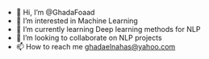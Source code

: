 - 👋 Hi, I’m @GhadaFoaad
- 👀 I’m interested in Machine Learning
- 🌱 I’m currently learning Deep learning methods for NLP
- 💞️ I’m looking to collaborate on NLP projects
- 📫 How to reach me ghadaelnahas@yahoo.com

<!---
GhadaFoaad/GhadaFoaad is a ✨ special ✨ repository because its `README.md` (this file) appears on your GitHub profile.
You can click the Preview link to take a look at your changes.
--->
